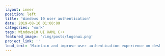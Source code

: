 ```yaml
---
layout: inner
position: left
title: 'Windows 10 user authentication'
date: 2019-08-16 01:00:00
categories: 'work'
tags: Windows10 UI XAML C++
featured_image: '/img/posts/logonui.png'
project_link: ''
lead_text: 'Maintain and improve user authentication experience on desktop lock screen, in App and in browser.'
---
```

